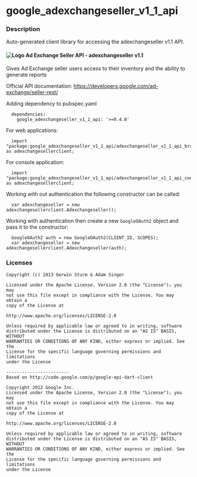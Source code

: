 # google_adexchangeseller_v1_1_api

### Description

Auto-generated client library for accessing the adexchangeseller v1.1 API.

#### ![Logo](http://www.google.com/images/icons/product/doubleclick-16.gif) Ad Exchange Seller API - adexchangeseller v1.1

Gives Ad Exchange seller users access to their inventory and the ability to generate reports

Official API documentation: https://developers.google.com/ad-exchange/seller-rest/

Adding dependency to pubspec.yaml

```
  dependencies:
    google_adexchangeseller_v1_1_api: '>=0.4.0'
```

For web applications:

```
  import "package:google_adexchangeseller_v1_1_api/adexchangeseller_v1_1_api_browser.dart" as adexchangesellerclient;
```

For console application:

```
  import "package:google_adexchangeseller_v1_1_api/adexchangeseller_v1_1_api_console.dart" as adexchangesellerclient;
```

Working with out authentication the following constructor can be called:

```
  var adexchangeseller = new adexchangesellerclient.Adexchangeseller();
```

Working with authentication then create a new `GoogleOAuth2` object and pass it to the constructor:


```
  GoogleOAuth2 auth = new GoogleOAuth2(CLIENT_ID, SCOPES);
  var adexchangeseller = new adexchangesellerclient.Adexchangeseller(auth);
```

### Licenses

```
Copyright (c) 2013 Gerwin Sturm & Adam Singer

Licensed under the Apache License, Version 2.0 (the "License"); you may 
not use this file except in compliance with the License. You may obtain a 
copy of the License at

http://www.apache.org/licenses/LICENSE-2.0

Unless required by applicable law or agreed to in writing, software
distributed under the License is distributed on an "AS IS" BASIS, WITHOUT
WARRANTIES OR CONDITIONS OF ANY KIND, either express or implied. See the
License for the specific language governing permissions and limitations 
under the License

------------------------
Based on http://code.google.com/p/google-api-dart-client

Copyright 2012 Google Inc.
Licensed under the Apache License, Version 2.0 (the "License"); you may 
not use this file except in compliance with the License. You may obtain a
copy of the License at

http://www.apache.org/licenses/LICENSE-2.0

Unless required by applicable law or agreed to in writing, software
distributed under the License is distributed on an "AS IS" BASIS, WITHOUT
WARRANTIES OR CONDITIONS OF ANY KIND, either express or implied. See the
License for the specific language governing permissions and limitations 
under the License

```
